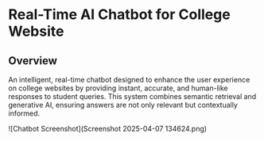 # Real-Time  AI Chatbot for College Website

## Overview 

An intelligent, real-time chatbot designed to enhance the user experience on college websites by providing instant, accurate, and human-like responses to student queries. This system combines semantic retrieval and generative AI, ensuring answers are not only relevant but contextually informed.

![Chatbot Screenshot](Screenshot 2025-04-07 134624.png)
